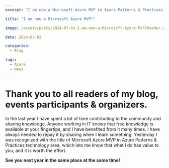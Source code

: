 ```yaml
---
excerpt: "I am now a Microsoft Azure MVP in Azure Patterns & Practices technology area!"

title: "I am now a Microsoft Azure MVP!"

image: /assets/posts/2024-07-02-I-am-now-a-Microsoft-Azure-MVP/header.webp

date: 2024-07-02

categories:
  - Blog

tags:
  - Azure
  - News
---
```

 
# Thank you to all readers of my blog, events participants & organizers.

In the last year I have spent a lot of time contributing to the community and sharing knowledge. Anyone working in IT knows that free knowledge is available at your fingertips, and I have benefited from it many times. I have always needed to repay it by sharing when I learn something. Yesterday I was recognized with the title of Microsoft Azure MVP in Azure Patterns & Practices technology area, which lets me know that what I do has value to you, and it is worth the effort.

**See you next year in the same place at the same time!**
